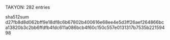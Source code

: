 TAKYON: 282 entries

sha512sum d27fb8d8d062bff9e18df8c6b67802b400616e68ee4e5d3ff26aef264866bca13820b3c2bb6ffdfb4fdc611a086bcb4f60c150c557e0131317b7535b22159498